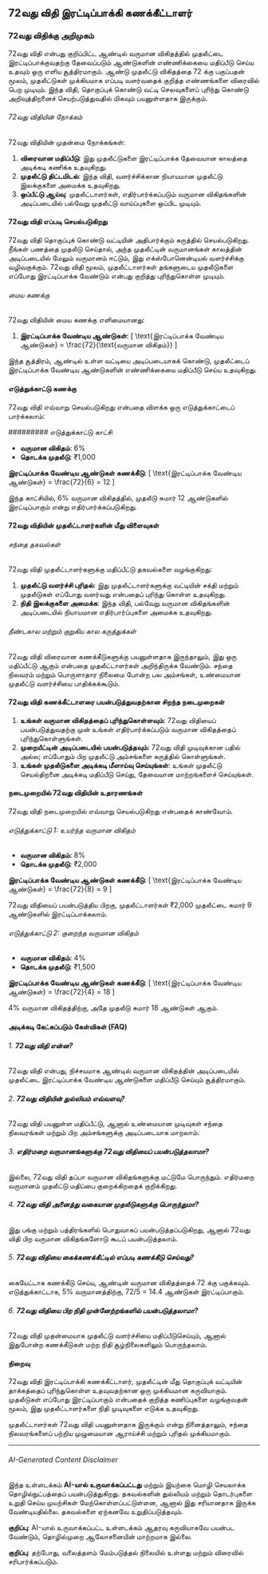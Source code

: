 ## 72வது விதி இரட்டிப்பாக்கி கணக்கீட்டாளர்

### 72வது விதிக்கு அறிமுகம்
72வது விதி என்பது குறிப்பிட்ட ஆண்டில் வருமான விகிதத்தில் முதலீட்டை இரட்டிப்பாக்குவதற்கு தேவைப்படும் ஆண்டுகளின் எண்ணிக்கையை மதிப்பீடு செய்ய உதவும் ஒரு எளிய சூத்திரமாகும். ஆண்டு முதலீட்டு விகிதத்தை 72 க்கு பகுப்பதன் மூலம், முதலீட்டுகள் முக்கியமாக எப்படி வளர்வதைக் குறித்த எண்ணங்களை விரைவில் பெற முடியும். இந்த விதி, தொகுப்புக் கொண்டு வட்டி செலவுகளைப் புரிந்து கொண்டு அறிவுத்திறனைச் செயற்படுத்துவதில் மிகவும் பயனுள்ளதாக இருக்கும்.

###### 72வது விதியின் நோக்கம்
72வது விதியின் முதன்மை நோக்கங்கள்:

1. **விரைவான மதிப்பீடு**: இது முதலீட்டுகளை இரட்டிப்பாக்க தேவையான காலத்தை அடிக்கடி கணிக்க உதவுகிறது.
2. **முதலீட்டு திட்டமிடல்**: இந்த விதி, வளர்ச்சிக்கான நியாயமான முதலீட்டு இலக்குகளை அமைக்க உதவுகிறது.
3. **ஒப்பீட்டு ஆய்வு**: முதலீட்டாளர்கள், எதிர்பார்க்கப்படும் வருமான விகிதங்களின் அடிப்படையில் பல்வேறு முதலீட்டு வாய்ப்புகளை ஒப்பிட முடியும்.

#### 72வது விதி எப்படி செயல்படுகிறது
72வது விதி தொகுப்புக் கொண்டு வட்டியின் அதிபார்க்கும் கருத்தில் செயல்படுகிறது. நீங்கள் பணத்தை முதலீடு செய்தால், அந்த முதலீட்டின் வருமானங்கள் காலத்தின் அடிப்படையில் மேலும் வருமானம் ஈட்டும், இது எக்ஸ்போனென்டியல் வளர்ச்சிக்கு வழிவகுக்கும். 72வது விதி மூலம், முதலீட்டாளர்கள் தங்களுடைய முதலீடுகளை எப்போது இரட்டிப்பாக்க வேண்டும் என்பது குறித்து புரிந்துகொள்ள முடியும்.

###### மைய கணக்கு
72வது விதியின் மைய கணக்கு எளிமையானது:

1. **இரட்டிப்பாக்க வேண்டிய ஆண்டுகள்**:
   \[
   \text{இரட்டிப்பாக்க வேண்டிய ஆண்டுகள்} = \frac{72}{\text{வருமான விகிதம்}}
   \]

இந்த சூத்திரம், ஆண்டில் உள்ள வட்டியை அடிப்படையாகக் கொண்டு, முதலீட்டைப் இரட்டிப்பாக்க வேண்டிய ஆண்டுகளின் எண்ணிக்கையை மதிப்பீடு செய்ய உதவுகிறது.

#### எடுத்துக்காட்டு கணக்கு
72வது விதி எவ்வாறு செயல்படுகிறது என்பதை விளக்க ஒரு எடுத்துக்காட்டைப் பார்க்கலாம்:

######### எடுத்துக்காட்டு காட்சி
- **வருமான விகிதம்**: 6%
- **தொடக்க முதலீடு**: ₹1,000

**இரட்டிப்பாக்க வேண்டிய ஆண்டுகள் கணக்கீடு**:
\[
\text{இரட்டிப்பாக்க வேண்டிய ஆண்டுகள்} = \frac{72}{6} = 12
\]

இந்த காட்சியில், 6% வருமான விகிதத்தில், முதலீடு சுமார் 12 ஆண்டுகளில் இரட்டிப்பாகும் என்று எதிர்பார்க்கப்படுகிறது.

#### 72வது விதியின் முதலீட்டாளர்களின் மீது விளைவுகள்
###### சந்தை தகவல்கள்
72வது விதி முதலீட்டாளர்களுக்கு மதிப்பீட்டு தகவல்களை வழங்குகிறது:

1. **முதலீட்டு வளர்ச்சி புரிதல்**: இது முதலீட்டாளர்களுக்கு வட்டியின் சக்தி மற்றும் முதலீடுகள் எப்போது வளர்வது என்பதைப் புரிந்து கொள்ள உதவுகிறது.
2. **நிதி இலக்குகளை அமைக்க**: இந்த விதி, பல்வேறு வருமான விகிதங்களின் அடிப்படையில் நியாயமான எதிர்பார்ப்புகளை அமைக்க உதவுகிறது.

###### நீண்டகால மற்றும் குறுகிய கால கருத்துக்கள்
72வது விதி விரைவான கணக்கீடுகளுக்கு பயனுள்ளதாக இருந்தாலும், இது ஒரு மதிப்பீட்டு ஆகும் என்பதை முதலீட்டாளர்கள் அறிந்திருக்க வேண்டும். சந்தை நிலவரம் மற்றும் பொருளாதார நிலைமை போன்ற பல அம்சங்கள், உண்மையான முதலீட்டு வளர்ச்சியை பாதிக்கக்கூடும்.

#### 72வது விதி கணக்கீட்டாளரை பயன்படுத்துவதற்கான சிறந்த நடைமுறைகள்
1. **உங்கள் வருமான விகிதத்தைப் புரிந்துகொள்ளவும்**: 72வது விதியைப் பயன்படுத்துவதற்கு முன் உங்கள் எதிர்பார்க்கப்படும் வருமான விகிதத்தைப் புரிந்துகொள்ளுங்கள்.
2. **முறையீட்டின் அடிப்படையில் பயன்படுத்தவும்**: 72வது விதி முடிவுக்கான பதில் அல்ல; எப்போதும் பிற முதலீட்டு அம்சங்களை கருத்தில் கொள்ளுங்கள்.
3. **உங்கள் முதலீடுகளை அடிக்கடி மீளாய்வு செய்யுங்கள்**: உங்கள் முதலீட்டு செயல்திறனை அடிக்கடி மதிப்பீடு செய்து, தேவையான மாற்றங்களைச் செய்யுங்கள்.

#### நடைமுறையில் 72வது விதியின் உதாரணங்கள்
72வது விதி நடைமுறையில் எவ்வாறு செயல்படுகிறது என்பதைக் காண்வோம்.

###### எடுத்துக்காட்டு 1: உயர்ந்த வருமான விகிதம்
- **வருமான விகிதம்**: 8%
- **தொடக்க முதலீடு**: ₹2,000

**இரட்டிப்பாக்க வேண்டிய ஆண்டுகள் கணக்கீடு**:
\[
\text{இரட்டிப்பாக்க வேண்டிய ஆண்டுகள்} = \frac{72}{8} = 9
\]

72வது விதியைப் பயன்படுத்திய பிறகு, முதலீட்டாளர்கள் ₹2,000 முதலீட்டை சுமார் 9 ஆண்டுகளில் இரட்டிப்பாக்கலாம்.

###### எடுத்துக்காட்டு 2: குறைந்த வருமான விகிதம்
- **வருமான விகிதம்**: 4%
- **தொடக்க முதலீடு**: ₹1,500

**இரட்டிப்பாக்க வேண்டிய ஆண்டுகள் கணக்கீடு**:
\[
\text{இரட்டிப்பாக்க வேண்டிய ஆண்டுகள்} = \frac{72}{4} = 18
\]

4% வருமான விகிதத்திற்கு, அதே முதலீடு சுமார் 18 ஆண்டுகள் ஆகும்.

#### அடிக்கடி கேட்கப்படும் கேள்விகள் (FAQ)

###### 1. **72வது விதி என்ன?**
72வது விதி என்பது, நிச்சயமாக ஆண்டில் வருமான விகிதத்தின் அடிப்படையில் முதலீட்டை இரட்டிப்பாக்க வேண்டிய ஆண்டுகளை மதிப்பீடு செய்யும் சூத்திரமாகும்.

###### 2. **72வது விதியின் துல்லியம் எவ்வளவு?**
72வது விதி பயனுள்ள மதிப்பீட்டு, ஆனால் உண்மையான முடிவுகள் சந்தை நிலவரங்கள் மற்றும் பிற அம்சங்களுக்கு அடிப்படையாக மாறலாம்.

###### 3. **எதிர்மறை வருமானங்களுக்கு 72வது விதியைப் பயன்படுத்தலாமா?**
இல்லை, 72வது விதி தப்பா வருமான விகிதங்களுக்கு மட்டுமே பொருந்தும். எதிர்மறை வருமானம் முதலீட்டு மதிப்பை குறைக்கிறதைக் குறிக்கிறது.

###### 4. **72வது விதி அனைத்து வகையான முதலீடுகளுக்கு பொருந்துமா?**
இது பங்கு மற்றும் பத்திரங்களில் பொதுவாகப் பயன்படுத்தப்படுகிறது, ஆனால் 72வது விதி பிற வருமான விகிதங்களோடு கூடப் பயன்படுத்தலாம்.

###### 5. **72வது விதியை கைக்கணக்கீட்டில் எப்படி கணக்கீடு செய்வது?**
கையேட்டாக கணக்கீடு செய்ய, ஆண்டின் வருமான விகிதத்தைக் 72 க்கு பகுக்கவும். எடுத்துக்காட்டாக, 5% வருமானத்திற்கு, 72/5 = 14.4 ஆண்டுகள் இரட்டிப்பாகும்.

###### 6. **72வது விதியை பிற நிதி முன்னேற்றங்களில் பயன்படுத்தலாமா?**
72வது விதி முதன்மையாக முதலீட்டு வளர்ச்சியை மதிப்பீடுசெய்யும், ஆனால் இதுபோன்ற கணக்கீடுகள் மற்ற நிதி சூழ்நிலைகளிலும் பொருந்தலாம்.

#### நிறைவு
72வது விதி இரட்டிப்பாக்கி கணக்கீட்டாளர், முதலீட்டின் மீது தொகுப்புக் வட்டியின் தாக்கத்தைப் புரிந்துகொள்ள உதவுவதற்கான ஒரு முக்கியமான கருவியாகும். முதலீடுகள் எப்போது இரட்டிப்பாகும் என்பதைக் குறித்த கணிப்புகளை வழங்குவதன் மூலம், இது முதலீட்டாளர்களை நிதி முடிவுகளை எடுக்க உதவுகிறது.

முதலீட்டாளர்கள் 72வது விதி பயனுள்ளதாக இருக்கும் என்று நினைத்தாலும், சந்தை நிலவரங்களைப் பற்றிய முழுமையான ஆராய்ச்சி மற்றும் புரிதல் முக்கியமாகும்.

---

###### AI-Generated Content Disclaimer
இந்த உள்ளடக்கம் **AI-யால் உருவாக்கப்பட்டது** மற்றும் இயற்கை மொழி செயலாக்க தொழில்நுட்பத்தைப் பயன்படுத்துகிறது. தகவல்களின் துல்லியம் மற்றும் தொடர்புகளை உறுதி செய்ய முயற்சிகள் மேற்கொள்ளப்பட்டுள்ளன, ஆனால் இது சரியானதாக இருக்க வேண்டியதில்லை. தகவல்களை ஏற்கனவே உறுதிப்படுத்தவும்.

**குறிப்பு**: AI-யால் உருவாக்கப்பட்ட உள்ளடக்கம் ஆதரவு கருவியாகவே பயன்பட வேண்டும், தொழில்முறை ஆலோசனையின் மாற்றமாக இல்லை.

**குறிப்பு**: தற்போது, வலைத்தளம் மேம்படுத்தல் நிலையில் உள்ளது மற்றும் விரைவில் சரிபார்க்கப்படும்.
